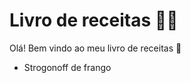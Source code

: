 # Livro de receitas :man_cook:
Olá! Bem vindo ao meu livro de receitas :wave:
* Strogonoff de frango